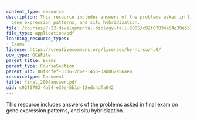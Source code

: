 ```yaml
---
content_type: resource
description: This resource includes answers of the problems asked in final exam on
  gene expression patterns, and situ hybridization.
file: /courses/7-22-developmental-biology-fall-2005/c92f07834a54e39e5b1d12edc4dfa042_final_2004answer.pdf
file_type: application/pdf
learning_resource_types:
- Exams
license: https://creativecommons.org/licenses/by-nc-sa/4.0/
ocw_type: OCWFile
parent_title: Exams
parent_type: CourseSection
parent_uid: 00f8cfef-3306-2d6e-1455-3ad862a56ae6
resourcetype: Document
title: final_2004answer.pdf
uid: c92f0783-4a54-e39e-5b1d-12edc4dfa042
---
```

This resource includes answers of the problems asked in final exam on gene expression patterns, and situ hybridization.